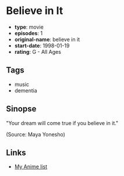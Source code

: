 # Believe in It

-   **type**: movie
-   **episodes**: 1
-   **original-name**: believe in it
-   **start-date**: 1998-01-19
-   **rating**: G - All Ages

## Tags

-   music
-   dementia

## Sinopse

"Your dream will come true if you believe in it."

(Source: Maya Yonesho)

## Links

-   [My Anime list](https://myanimelist.net/anime/29710/Believe_in_It)
